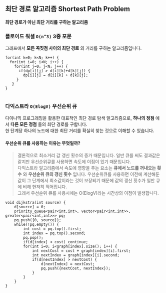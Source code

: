 ## 최단 경로 알고리즘 Shortest Path Problem
**최단 경로가 아닌 최단 거리를 구하는 알고리즘**  

### 플로이드 워셜 `O(n^3)` **3중 포문**  
그래프애서 **모든 꼭짓점 사이의 최단 경로** 의 거리를 구하는 알고리즘입니다.  
```
for(int k=0; k<N; k++) {
  for(int i=0; i<N; i++) {
    for(int j=0; j<N; j++) {
      if(dp[i][j] > d[i][k]+d[k][j]) {
        dp[i][j] = d[i][k] + d[k][j];
     }
   }
}
      
```
### 다익스트라 `O(ElogV)` **우선순위 큐**  
다이나믹 프로그래밍을 활용한 대표적인 최단 경로 탐색 알고리즘으로, **하나의 정점** 에서 **다른 모든 정점** 들의 최단 경로를 구합니다.  
한 단계당 하나의 노드에 대한 최단 거리를 확실히 찾는 것으로 이해할 수 있습니다.  

#### 우선순위 큐를 사용하는 이유는 무엇일까?
> 결론적으로 최소거리 값 갱신 횟수의 증가 때문입니다. 일반 큐를 써도 결과값은 같지만 우선순위큐를 사용하면 속도에 이점이 있기 때문입니다.  
다익스트라 알고리즘에서 속도에 영향을 주는 요소는 **큐에서 노드를 꺼내오는 횟수** 와 **우선순위 큐의 갱신 횟수** 입니다. 우선순위큐를 사용하면 이전에 계산해둔
값이 그 단계에서 최소값이라는 것이 보장되기 때문에 값의 갱신 횟수가 일반 큐에 비해 현저히 적어집니다.  
그래서 우선순위 큐를 사용시에는 O(ElogV)라는 시간상의 이점이 발생합니다.  
```
void dijkstra(int source) {
    d[source] = 0;
    priority_queue<pair<int,int>, vector<pair<int,int>>, greater<pair<int,int>>> pq;
    pq.push({0, source});
    while(!pq.empty()) {
        int cost = pq.top().first;
        int index = pq.top().second;
        pq.pop();
        if(d[index] < cost) continue;
        for(int i=0; i<graph[index].size(); i++) {
            int nextCost = cost + graph[index][i].first;
            int nextIndex = graph[index][i].second;
            if(d[nextIndex] > nextCost) {
                d[nextIndex] = nextCost;
                pq.push({nextCost, nextIndex});
            }
        }
    }
}
```


